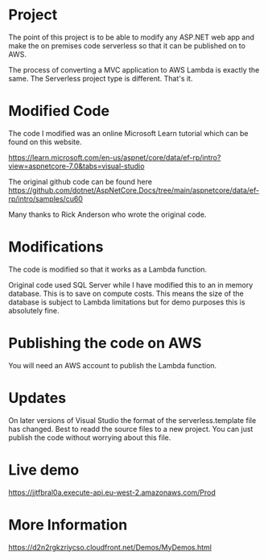 Project
=======
The point of this project is to be able to modify any ASP.NET web app and make the on premises code serverless so that it can be published on to AWS.

The process of converting a MVC application to AWS Lambda is exactly the same. The Serverless project type is different. That's it.

Modified Code
=============
The code I modified was an online Microsoft Learn tutorial which can be found on this website.

https://learn.microsoft.com/en-us/aspnet/core/data/ef-rp/intro?view=aspnetcore-7.0&tabs=visual-studio

The original github code can be found here
https://github.com/dotnet/AspNetCore.Docs/tree/main/aspnetcore/data/ef-rp/intro/samples/cu60

Many thanks to Rick Anderson who wrote the original code.

Modifications
=============
The code is modified so that it works as a Lambda function.

Original code used SQL Server while I have modified this to an in memory database. This is to save on compute costs. This means the size of the database
is subject to Lambda limitations but for demo purposes this is absolutely fine.

Publishing the code on AWS
==========================
You will need an AWS account to publish the Lambda function.

Updates
=======
On later versions of Visual Studio the format of the serverless.template file has changed. Best to readd the source files to a new project. You can just 
publish the code without worrying about this file.

Live demo
=========
https://jjtfbral0a.execute-api.eu-west-2.amazonaws.com/Prod

More Information
================
https://d2n2rgkzriycso.cloudfront.net/Demos/MyDemos.html